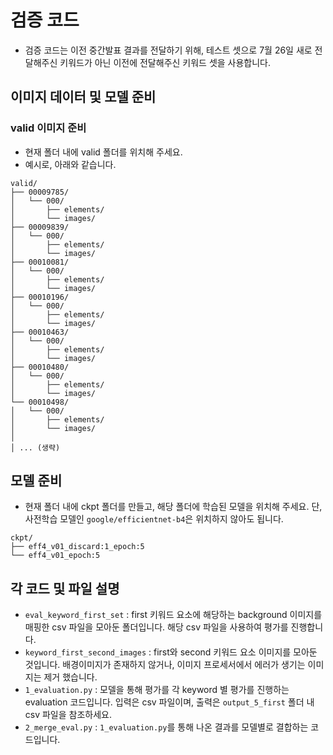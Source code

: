 # 검증 코드

- 검증 코드는 이전 중간발표 결과를 전달하기 위해, 테스트 셋으로 7월 26일 새로 전달해주신 키워드가 아닌 이전에 전달해주신 키워드 셋을 사용합니다.

## 이미지 데이터 및 모델 준비

### valid 이미지 준비
- 현재 폴더 내에 valid 폴더를 위치해 주세요.
- 예시로, 아래와 같습니다.
```
valid/
├── 00009785/
│   └── 000/
│       ├── elements/
│       └── images/
├── 00009839/
│   └── 000/
│       ├── elements/
│       └── images/
├── 00010081/
│   └── 000/
│       ├── elements/
│       └── images/
├── 00010196/
│   └── 000/
│       ├── elements/
│       └── images/
├── 00010463/
│   └── 000/
│       ├── elements/
│       └── images/
├── 00010480/
│   └── 000/
│       ├── elements/
│       └── images/
└── 00010498/
│   └── 000/
│       ├── elements/
│       └── images/
│
│ ... (생략)
```

## 모델 준비
- 현재 폴더 내에 ckpt 폴더를 만들고, 해당 폴더에 학습된 모델을 위치해 주세요. 단, 사전학습 모델인 `google/efficientnet-b4`은 위치하지 않아도 됩니다.

```
ckpt/
├── eff4_v01_discard:1_epoch:5
└── eff4_v01_epoch:5
```

## 각 코드 및 파일 설명
- `eval_keyword_first_set` : first 키워드 요소에 해당하는 background 이미지를 매핑한 csv 파일을 모아둔 폴더입니다. 해당 csv 파일을 사용하여 평가를 진행합니다.
- `keyword_first_second_images` : first와 second 키워드 요소 이미지를 모아둔 것입니다. 배경이미지가 존재하지 않거나, 이미지 프로세서에서 에러가 생기는 이미지는 제거 했습니다.
- `1_evaluation.py` : 모델을 통해 평가를 각 keyword 별 평가를 진행하는 evaluation 코드입니다. 입력은 csv 파일이며, 출력은 `output_5_first` 폴더 내 csv 파일을 참조하세요.
- `2_merge_eval.py` : `1_evaluation.py`를 통해 나온 결과를 모델별로 결합하는 코드입니다.